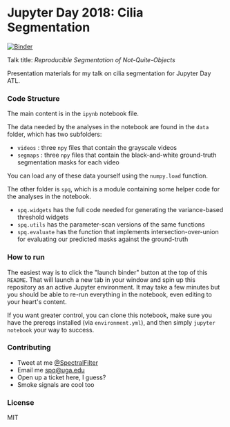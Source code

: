 # Jupyter Day 2018: Cilia Segmentation

[![Binder](https://mybinder.org/badge.svg)](https://mybinder.org/v2/gh/quinngroup/JupyterDay2018-Cilia-Segmentation/master?filepath=JupyterDayATL-2018.ipynb)

Talk title: *Reproducible Segmentation of Not-Quite-Objects*

Presentation materials for my talk on cilia segmentation for Jupyter Day ATL.

### Code Structure

The main content is in the `ipynb` notebook file.

The data needed by the analyses in the notebook are found in the `data` folder, which has two subfolders:
 - `videos` : three `npy` files that contain the grayscale videos
 - `segmaps` : three `npy` files that contain the black-and-white ground-truth segmentation masks for each video

You can load any of these data yourself using the `numpy.load` function.

The other folder is `spq`, which is a module containing some helper code for the analyses in the notebook.
 - `spq.widgets` has the full code needed for generating the variance-based threshold widgets
 - `spq.utils` has the parameter-scan versions of the same functions
 - `spq.evaluate` has the function that implements intersection-over-union for evaluating our predicted masks against the ground-truth

### How to run

The easiest way is to click the "launch binder" button at the top of this `README`. That will launch a new tab in your window and spin up this repository as an active Jupyter environment. It may take a few minutes but you should be able to re-run everything in the notebook, even editing to your heart's content.

If you want greater control, you can clone this notebook, make sure you have the prereqs installed (via `environment.yml`), and then simply `jupyter notebook` your way to success.

### Contributing

 - Tweet at me [@SpectralFilter](https://twitter.com/SpectralFilter)
 - Email me [spq@uga.edu](mailto:spq@uga.edu)
 - Open up a ticket here, I guess?
 - Smoke signals are cool too

### License

MIT
